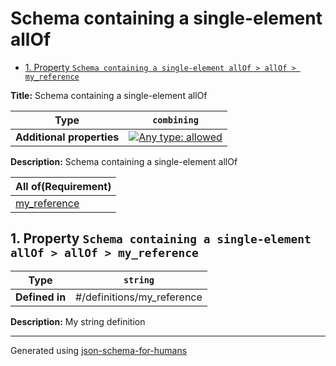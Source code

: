 # Schema containing a single-element allOf

- [1. Property `Schema containing a single-element allOf > allOf > my_reference`](#allOf_i0)

**Title:** Schema containing a single-element allOf

| Type                      | `combining`                                                                                                                       |
| ------------------------- | --------------------------------------------------------------------------------------------------------------------------------- |
| **Additional properties** | [![Any type: allowed](https://img.shields.io/badge/Any%20type-allowed-green)](# "Additional Properties of any type are allowed.") |

**Description:** Schema containing a single-element allOf

| All of(Requirement)       |
| ------------------------- |
| [my_reference](#allOf_i0) |

## <a name="allOf_i0"></a>1. Property `Schema containing a single-element allOf > allOf > my_reference`

| Type           | `string`                   |
| -------------- | -------------------------- |
| **Defined in** | #/definitions/my_reference |

**Description:** My string definition

----------------------------------------------------------------------------------------------------------------------------
Generated using [json-schema-for-humans](https://github.com/coveooss/json-schema-for-humans)
